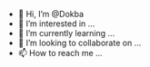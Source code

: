 - 👋 Hi, I’m @Dokba
- 👀 I’m interested in ...
- 🌱 I’m currently learning ...
- 💞️ I’m looking to collaborate on ...
- 📫 How to reach me ...

<!---
Dokba/Dokba is a ✨ special ✨ repository because its `README.md` (this file) appears on your GitHub profile.
You can click the Preview link to take a look at your changes.
--->
